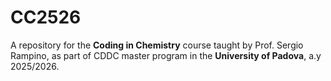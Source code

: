# CC2526
A repository for the **Coding in Chemistry** course taught by Prof. Sergio Rampino, as part of CDDC master program in the **University of Padova**, a.y 2025/2026.
